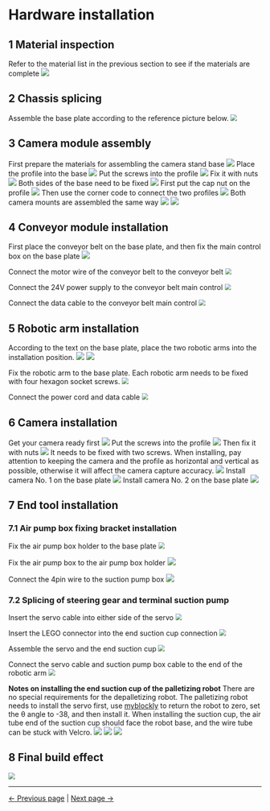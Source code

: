 # Hardware installation

## 1 Material inspection
Refer to the material list in the previous section to see if the materials are complete
![](../resourse/update/pingpu.jpg)


## 2 Chassis splicing
Assemble the base plate according to the reference picture below.
<img src="../resourse/sorting_kit/diban.png" style="zoom:80%;" />

## 3 Camera module assembly
First prepare the materials for assembling the camera stand base
![](../resourse/update/zhijia1.jpg)
Place the profile into the base
![](../resourse/update/zhijia2.jpg)
Put the screws into the profile
![](../resourse/update/zhijia3.jpg)
Fix it with nuts
![](../resourse/update/zhijia4.jpg)
Both sides of the base need to be fixed
![](../resourse/update/zhijia5.jpg)
First put the cap nut on the profile
![](../resourse/3-VisionPickingKit/00.png)
Then use the corner code to connect the two profiles
![](../resourse/3-VisionPickingKit/02.png)
Both camera mounts are assembled the same way
![](../resourse/update/num1.jpg)
![](../resourse/update/num2.jpg)


## 4 Conveyor module installation
First place the conveyor belt on the base plate, and then fix the main control box on the base plate
![](../resourse/sorting_kit/chuansongdaikzh.png)

Connect the motor wire of the conveyor belt to the conveyor belt
<img src="../resourse/sorting_kit/dianjixian.png" style="zoom:80%;" />

Connect the 24V power supply to the conveyor belt main control
<img src="../resourse/sorting_kit/chuansongdaidianyuan.png" style="zoom:80%;" />

Connect the data cable to the conveyor belt main control
<img src="../resourse/sorting_kit/chuansongdaishujuxian.png" style="zoom:80%;" />

## 5 Robotic arm installation
According to the text on the base plate, place the two robotic arms into the installation position.
![](../resourse/update/robot1.jpg)
![](../resourse/update/robot2.jpg)

Fix the robotic arm to the base plate. Each robotic arm needs to be fixed with four hexagon socket screws.
<img src="../resourse/sorting_kit/jixiebianzhuang.png" style="zoom:80%;" />

Connect the power cord and data cable
<img src="../resourse/sorting_kit/jixiebidianyuan.png" style="zoom:80%;" />

## 6 Camera installation
Get your camera ready first
![](../resourse/update/xiangji1.png)
Put the screws into the profile
![](../resourse/update/xiangji2.jpg)
Then fix it with nuts
![](../resourse/update/xiangji3.jpg)
It needs to be fixed with two screws. When installing, pay attention to keeping the camera and the profile as horizontal and vertical as possible, otherwise it will affect the camera capture accuracy.
![](../resourse/update/xiangji4.png)
Install camera No. 1 on the base plate
![](../resourse/update/cam1.jpg)
Install camera No. 2 on the base plate
![](../resourse/update/cam2.jpg)

## 7 End tool installation
### 7.1 Air pump box fixing bracket installation
Fix the air pump box holder to the base plate
<img src="../resourse/sorting_kit/qibengjaizi.png" style="zoom:80%;" />

Fix the air pump box to the air pump box holder
<img src="../resourse/sorting_kit/qibenganzhuang.png" style="zoom:100%;" />

Connect the 4pin wire to the suction pump box
<img src="../resourse/sorting_kit/qibengxian.png" style="zoom:100%;" />

### 7.2 Splicing of steering gear and terminal suction pump
Insert the servo cable into either side of the servo
<img src="../resourse/sorting_kit/duojixian.png" style="zoom:80%;" />

Insert the LEGO connector into the end suction cup connection
<img src="../resourse/sorting_kit/legao.png" style="zoom:80%;" />

Assemble the servo and the end suction cup
<img src="../resourse/sorting_kit/duoji+xipan.png" style="zoom:80%;" />

Connect the servo cable and suction pump box cable to the end of the robotic arm
<img src="../resourse/sorting_kit/duoji+xibeng.png" style="zoom:80%;" />

**Notes on installing the end suction cup of the palletizing robot**
There are no special requirements for the depalletizing robot. The palletizing robot needs to install the servo first, use [myblockly](./2.3-Softwareinstallation.md) to return the robot to zero, set the θ angle to -38, and then install it. When installing the suction cup, the air tube end of the suction cup should face the robot base, and the wire tube can be stuck with Velcro.
<img src="../resourse/33.png" style="zoom:100%; " />
<img src="../resourse/34.png" style="zoom:100%; " />
<img src="../resourse/35.jpg" style="zoom:100%; " />


## 8 Final build effect
<img src="../resourse/sorting_kit/ultrarm_sorting_kit.jpg" style="zoom:80%;" />

---
[← Previous page](./2.1-HardwareIntroduction.md) | [Next page → ](./2.3-Softwareinstallation.MD)